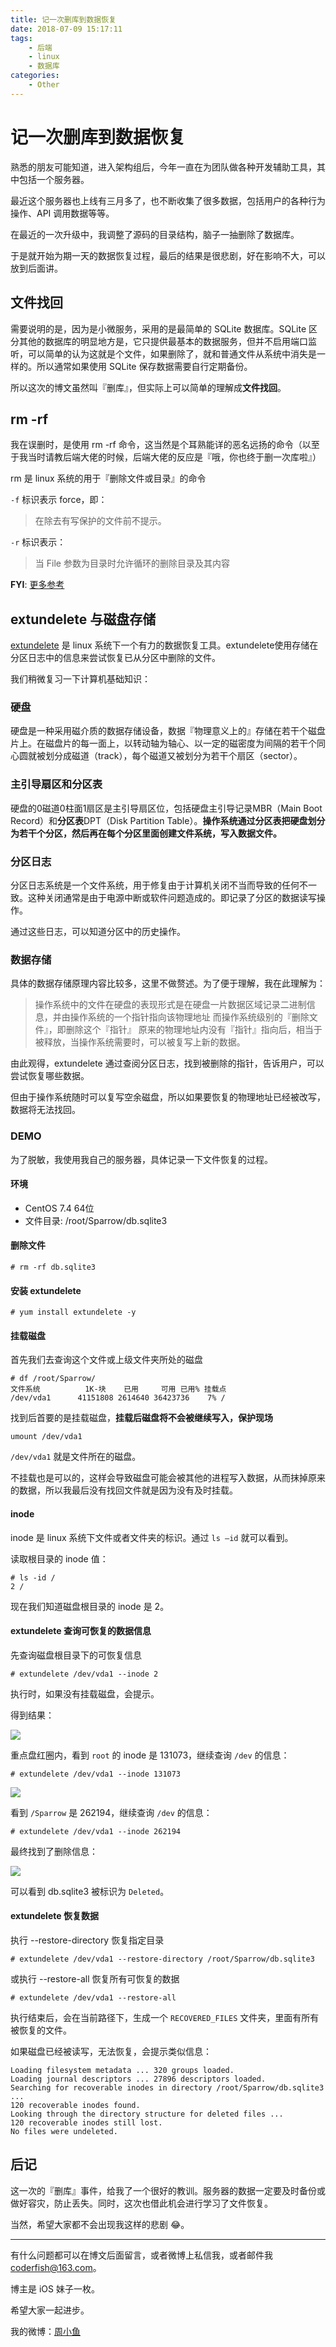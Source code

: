 ```yaml
---
title: 记一次删库到数据恢复
date: 2018-07-09 15:17:11
tags:
	- 后端
	- linux
	- 数据库
categories:
	- Other
---
```


# 记一次删库到数据恢复

熟悉的朋友可能知道，进入架构组后，今年一直在为团队做各种开发辅助工具，其中包括一个服务器。

最近这个服务器也上线有三月多了，也不断收集了很多数据，包括用户的各种行为操作、API 调用数据等等。

在最近的一次升级中，我调整了源码的目录结构，脑子一抽删除了数据库。

<!-- More -->

于是就开始为期一天的数据恢复过程，最后的结果是很悲剧，好在影响不大，可以放到后面讲。


## 文件找回

需要说明的是，因为是小微服务，采用的是最简单的 SQLite 数据库。SQLite 区分其他的数据库的明显地方是，它只提供最基本的数据服务，但并不启用端口监听，可以简单的认为这就是个文件，如果删除了，就和普通文件从系统中消失是一样的。所以通常如果使用 SQLite 保存数据需要自行定期备份。

所以这次的博文虽然叫『删库』，但实际上可以简单的理解成**文件找回**。

## rm -rf

我在误删时，是使用 rm -rf 命令，这当然是个耳熟能详的恶名远扬的命令（以至于我当时请教后端大佬的时候，后端大佬的反应是『哦，你也终于删一次库啦』）

rm 是 linux 系统的用于『删除文件或目录』的命令

`-f` 标识表示 force，即：

> 在除去有写保护的文件前不提示。

`-r` 标识表示：

> 当 File 参数为目录时允许循环的删除目录及其内容

**FYI**: [更多参考](https://www.ibm.com/support/knowledgecenter/zh/ssw_aix_71/com.ibm.aix.cmds4/rm.htm)

## extundelete 与磁盘存储

[extundelete](http://extundelete.sourceforge.net/) 是 linux 系统下一个有力的数据恢复工具。extundelete使用存储在分区日志中的信息来尝试恢复已从分区中删除的文件。


我们稍微复习一下计算机基础知识：

### 硬盘

硬盘是一种采用磁介质的数据存储设备，数据『物理意义上的』存储在若干个磁盘片上。在磁盘片的每一面上，以转动轴为轴心、以一定的磁密度为间隔的若干个同心圆就被划分成磁道（track），每个磁道又被划分为若干个扇区（sector）。

### 主引导扇区和分区表

硬盘的0磁道0柱面1扇区是主引导扇区位，包括硬盘主引导记录MBR（Main Boot Record）和**分区表**DPT（Disk Partition Table）。**操作系统通过分区表把硬盘划分为若干个分区，然后再在每个分区里面创建文件系统，写入数据文件。**

### 分区日志

分区日志系统是一个文件系统，用于修复由于计算机关闭不当而导致的任何不一致。这种关闭通常是由于电源中断或软件问题造成的。即记录了分区的数据读写操作。

通过这些日志，可以知道分区中的历史操作。

### 数据存储

具体的数据存储原理内容比较多，这里不做赘述。为了便于理解，我在此理解为：

> 操作系统中的文件在硬盘的表现形式是在硬盘一片数据区域记录二进制信息，并由操作系统的一个指针指向该物理地址
> 而操作系统级别的『删除文件』，即删除这个『指针』
> 原来的物理地址内没有『指针』指向后，相当于被释放，当操作系统需要时，可以被复写上新的数据。

由此观得，extundelete 通过查阅分区日志，找到被删除的指针，告诉用户，可以尝试恢复哪些数据。

但由于操作系统随时可以复写空余磁盘，所以如果要恢复的物理地址已经被改写，数据将无法找回。

### DEMO

为了脱敏，我使用我自己的服务器，具体记录一下文件恢复的过程。

#### 环境

- CentOS 7.4 64位
- 文件目录: /root/Sparrow/db.sqlite3

#### 删除文件

```shell
# rm -rf db.sqlite3
```

#### 安装 extundelete

```shell
# yum install extundelete -y
```

#### 挂载磁盘

首先我们去查询这个文件或上级文件夹所处的磁盘

```shell
# df /root/Sparrow/
文件系统          1K-块    已用     可用 已用% 挂载点
/dev/vda1      41151808 2614640 36423736    7% /
```

找到后首要的是挂载磁盘，**挂载后磁盘将不会被继续写入，保护现场**

```shell
umount /dev/vda1
```

`/dev/vda1` 就是文件所在的磁盘。

不挂载也是可以的，这样会导致磁盘可能会被其他的进程写入数据，从而抹掉原来的数据，所以我最后没有找回文件就是因为没有及时挂载。

#### inode

inode 是 linux 系统下文件或者文件夹的标识。通过 `ls –id` 就可以看到。

读取根目录的 inode 值：

```shell
# ls -id /
2 /
```

现在我们知道磁盘根目录的 inode 是 2。

#### extundelete 查询可恢复的数据信息

先查询磁盘根目录下的可恢复信息

```shell
# extundelete /dev/vda1 --inode 2
```

执行时，如果没有挂载磁盘，会提示。

得到结果：

![](https://raw.githubusercontent.com/summertian4/Images/master/blog/blog_data-restoration-01.png)

重点盘红圈内，看到 `root` 的 inode 是 131073，继续查询 `/dev` 的信息：

```shell
# extundelete /dev/vda1 --inode 131073
```

![](https://raw.githubusercontent.com/summertian4/Images/master/blog/blog_data-restoration-02.png)

看到 `/Sparrow`  是 262194，继续查询 `/dev` 的信息：

```shell
# extundelete /dev/vda1 --inode 262194
```

最终找到了删除信息：

![](https://raw.githubusercontent.com/summertian4/Images/master/blog/blog_data-restoration-03.png)

可以看到 db.sqlite3 被标识为 `Deleted`。

#### extundelete 恢复数据

执行 --restore-directory 恢复指定目录

```shell
# extundelete /dev/vda1 --restore-directory /root/Sparrow/db.sqlite3
```

或执行 --restore-all 恢复所有可恢复的数据

```shell
# extundelete /dev/vda1 --restore-all
```

执行结束后，会在当前路径下，生成一个 `RECOVERED_FILES` 文件夹，里面有所有被恢复的文件。

如果磁盘已经被读写，无法恢复，会提示类似信息：

```shell
Loading filesystem metadata ... 320 groups loaded.
Loading journal descriptors ... 27896 descriptors loaded.
Searching for recoverable inodes in directory /root/Sparrow/db.sqlite3 ...
120 recoverable inodes found.
Looking through the directory structure for deleted files ...
120 recoverable inodes still lost.
No files were undeleted.
```

## 后记

这一次的『删库』事件，给我了一个很好的教训。服务器的数据一定要及时备份或做好容灾，防止丢失。同时，这次也借此机会进行学习了文件恢复。

当然，希望大家都不会出现我这样的悲剧 😂。

----

有什么问题都可以在博文后面留言，或者微博上私信我，或者邮件我 <coderfish@163.com>。

博主是 iOS 妹子一枚。

希望大家一起进步。

我的微博：[周小鱼](http://weibo.com/coderfish/)


